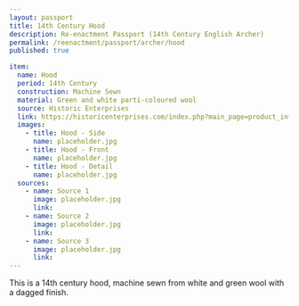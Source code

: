 ```yaml
---
layout: passport
title: 14th Century Hood
description: Re-enactment Passport (14th Century English Archer)
permalink: /reenactment/passport/archer/hood
published: true

item:
  name: Hood
  period: 14th Century
  construction: Machine Sewn
  material: Green and white parti-coloured wool
  source: Historic Enterprises
  link: https://historicenterprises.com/index.php?main_page=product_info&cPath=99_108&products_id=894
  images:
    - title: Hood - Side
      name: placeholder.jpg
    - title: Hood - Front
      name: placeholder.jpg
    - title: Hood - Detail
      name: placeholder.jpg
  sources:
    - name: Source 1
      image: placeholder.jpg
      link:
    - name: Source 2
      image: placeholder.jpg
      link:
    - name: Source 3
      image: placeholder.jpg
      link:
---
```

This is a 14th century hood, machine sewn from white and green wool with a dagged finish.

